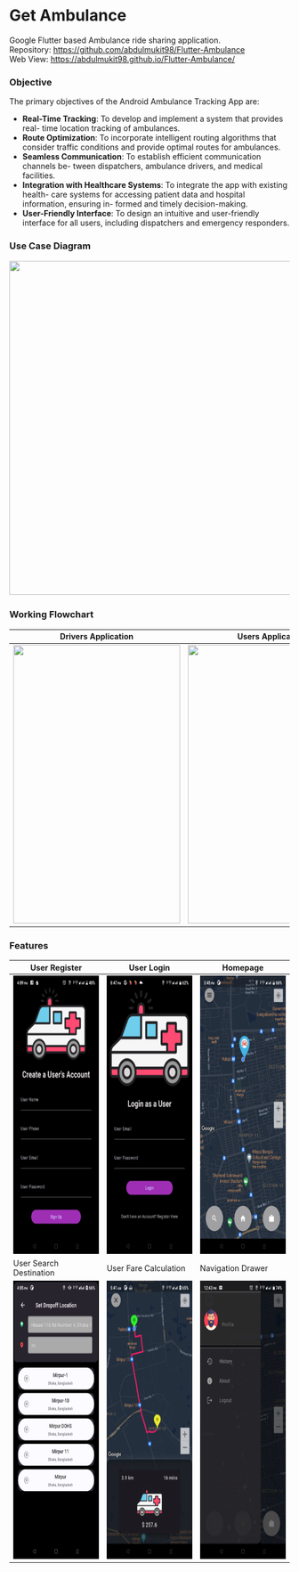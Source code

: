 # Get Ambulance
Google Flutter based Ambulance ride sharing application. <br>
Repository: https://github.com/abdulmukit98/Flutter-Ambulance <br>
Web View: https://abdulmukit98.github.io/Flutter-Ambulance/ <br>

### Objective
The primary objectives of the Android Ambulance Tracking App are:
* **Real-Time Tracking**: To develop and implement a system that provides real-
time location tracking of ambulances.
* **Route Optimization**: To incorporate intelligent routing algorithms that consider
traffic conditions and provide optimal routes for ambulances.
* **Seamless Communication**: To establish efficient communication channels be-
tween dispatchers, ambulance drivers, and medical facilities.
* **Integration with Healthcare Systems**: To integrate the app with existing health-
care systems for accessing patient data and hospital information, ensuring in-
formed and timely decision-making.
* **User-Friendly Interface**: To design an intuitive and user-friendly interface for
all users, including dispatchers and emergency responders.

### Use Case Diagram
<img src="https://github.com/abdulmukit98/Flutter-Ambulance/assets/56398175/bb173601-0d87-4cad-89a9-186b2bd505ed" width="600" height="600" />

### Working Flowchart

|Drivers Application |  Users Application|
|-------------------| -------------------|
| <img src="https://github.com/abdulmukit98/Flutter-Ambulance/assets/56398175/d33a889c-d16c-4d23-8deb-064f6f89f406" width="300" height="500" />   |<img src="https://github.com/abdulmukit98/Flutter-Ambulance/assets/56398175/86e1921c-ee25-4203-8575-93c60ae8dde3" width="300" height="500" /> |

### Features

| User Register | User Login | Homepage |
|---------------|-------------|------------|
|<img src="https://github.com/abdulmukit98/Flutter-Ambulance/blob/main/images/user%20register.png" width="250" height="500" />| <img src="https://github.com/abdulmukit98/Flutter-Ambulance/blob/main/images/user%20login.png" width="250" height="500" /> | <img src="https://github.com/abdulmukit98/Flutter-Ambulance/blob/main/images/user_homepage.png" width="250" height="500" /> |
|User Search Destination | User Fare Calculation | Navigation Drawer |
|<img src="https://github.com/abdulmukit98/Flutter-Ambulance/blob/main/images/user%20search%20destination.png" width="250" height="500" />|  <img src="https://github.com/abdulmukit98/Flutter-Ambulance/blob/main/images/user%20fare.png" width="250" height="500" /> |  <img src="https://github.com/abdulmukit98/Flutter-Ambulance/blob/main/images/user%20navigation.jpg" width="250" height="500" /> |




